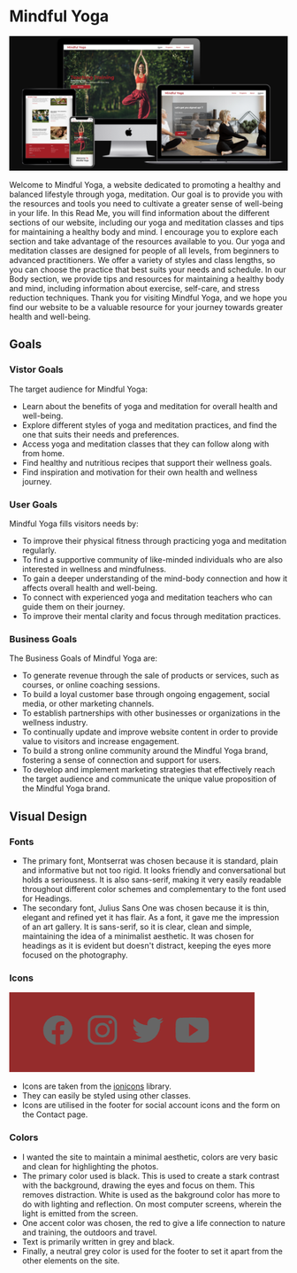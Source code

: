 # Mindful Yoga

<img src="assets/images/techsini-screen.png" alt="">


Welcome to Mindful Yoga, a website dedicated to promoting a healthy and balanced lifestyle through yoga, meditation. Our goal is to provide you with the resources and tools you need to cultivate a greater sense of well-being in your life.
In this Read Me, you will find information about the different sections of our website, including our yoga and meditation classes and tips for maintaining a healthy body and mind. I encourage you to explore each section and take advantage of the resources available to you.
Our yoga and meditation classes are designed for people of all levels, from beginners to advanced practitioners. We offer a variety of styles and class lengths, so you can choose the practice that best suits your needs and schedule. In our Body section, we provide tips and resources for maintaining a healthy body and mind, including information about exercise, self-care, and stress reduction techniques.
Thank you for visiting Mindful Yoga, and we hope you find our website to be a valuable resource for your journey towards greater health and well-being.

## Goals
### Vistor Goals
The target audience for Mindful Yoga:
*  Learn about the benefits of yoga and meditation for overall health and well-being.
*  Explore different styles of yoga and meditation practices, and find the one that suits their needs and preferences.
*  Access yoga and meditation classes that they can follow along with from home.
*  Find healthy and nutritious recipes that support their wellness goals.
*  Find inspiration and motivation for their own health and wellness journey.

### User Goals
Mindful Yoga fills visitors needs by:
*  To improve their physical fitness through practicing yoga and meditation regularly.
*  To find a supportive community of like-minded individuals who are also interested in wellness and mindfulness.
*  To gain a deeper understanding of the mind-body connection and how it affects overall health and well-being.
*  To connect with experienced yoga and meditation teachers who can guide them on their journey.
*  To improve their mental clarity and focus through meditation practices.

### Business Goals
The Business Goals of Mindful Yoga are:
* To generate revenue through the sale of products or services, such as courses, or online coaching sessions.
* To build a loyal customer base through ongoing engagement, social media, or other marketing channels.
* To establish partnerships with other businesses or organizations in the wellness industry.
* To continually update and improve website content in order to provide value to visitors and increase engagement.
* To build a strong online community around the Mindful Yoga brand, fostering a sense of connection and support for users.
* To develop and implement marketing strategies that effectively reach the target audience and communicate the unique value proposition of the Mindful Yoga brand.


## Visual Design

### Fonts
*  The primary font, Montserrat was chosen because it is standard, plain and informative but not too rigid. It looks friendly and conversational but holds a seriousness. It is also sans-serif, making it very easily readable throughout different color schemes and complementary to the font used for Headings.
* The secondary font, Julius Sans One was chosen because it is thin, elegant and refined yet it has flair. As a font, it gave me the impression of an art gallery. It is sans-serif, so it is clear, clean and simple, maintaining the idea of a minimalist aesthetic. It was chosen for headings as it is evident but doesn't distract, keeping the eyes more focused on the photography.

### Icons

   <img src="assets/images/icons.png" alt="">

* Icons are taken from  the [ionicons](https://ionic.io/ionicons Icon) library.
* They can easily be styled using other classes.
* Icons are utilised in the footer for social account icons and the form on the Contact page.


### Colors
* I wanted the site to maintain a minimal aesthetic, colors are very basic and clean for highlighting the photos.
* The primary color used is black. This is used to create a stark contrast with the background, drawing the eyes and focus on them. This removes distraction. White is used as the bakground color has more to do with lighting and reflection. On most computer screens, wherein the light is emitted from the screen.
* One accent color was chosen, the red to give a life connection to nature and training, the outdoors and travel.
* Text is primarily written in grey and black.
* Finally, a neutral grey color is used for the footer to set it apart from the other elements on the site.



